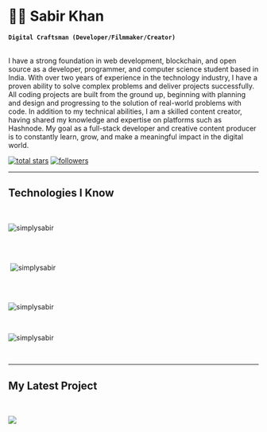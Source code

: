 # 🐱‍🚀 Sabir Khan  


**`Digital Craftsman (Developer/Filmmaker/Creator)`**  
<br />
<p align="left">
I have a strong foundation in web development, blockchain, and open source as a developer, programmer, and computer science student based in India. With over two years of experience in the technology industry, I have a proven ability to solve  complex problems and deliver projects successfully. All coding projects are built from the ground up, beginning with planning and design and progressing to the solution of real-world problems with code. In addition to my technical abilities, I am a skilled content creator, having shared my knowledge and expertise on platforms such as Hashnode. My goal as a full-stack developer and creative content producer is to constantly learn, grow, and make a meaningful impact in the digital world.
</p>

<p align="left"> 
  <a href="https://github.com/simplysabir?tab=repositories&sort=stargazers">
    <img alt="total stars" title="Total stars on GitHub" src="https://custom-icon-badges.demolab.com/github/stars/simplysabir?color=CE4630&style=for-the-badge&labelColor=CE4630&logo=star"/></a>
  <a href="https://github.com/simplysabir?tab=followers">
    <img alt="followers" title="Follow me on Github" src="https://custom-icon-badges.demolab.com/github/followers/simplysabir?color=236ad3&labelColor=1155ba&style=for-the-badge&logo=person-add&label=Follow&logoColor=white"/></a>
    
</p>

---

## Technologies I Know 
<br />
<!-- // as README  Github Supports Direct HTML SO USE DIRECTLY THAT -->
<p><img align="center" src="https://github-readme-stats.vercel.app/api/top-langs/?username=simplysabir&langs_count=6&show_icon=true&layout=compact&theme=nightowl" alt="simplysabir" /></p>
<br />
<br />
<p>&nbsp;<img align="center" src="https://github-readme-stats.vercel.app/api?username=simplysabir&count_private=true&show_icons=true&theme=nightowl" alt="simplysabir" /></p> <br>
<br />
<p><img align="center" src="https://streak-stats.demolab.com?user=simplysabir&theme=nightowl" alt="simplysabir" /></p>
<br/>
<p><img align="center" src="https://github-readme-activity-graph.cyclic.app/graph?username=simplysabir&theme=nightowl" alt="simplysabir" /></p>
<br/>

---


## My Latest Project 
<br />
<p><img align="center" src="https://github-readme-stats.vercel.app/api/pin/?username=simplysabir&repo=CoderClue&theme=nightowl&show_owner=true"/></p>

<!-- 
[![GitHub Streak](https://streak-stats.demolab.com?user=simplysabir&theme=nightowl)](https://git.io/streak-stats) -->

<!-- ![Anurag's GitHub stats](https://github-readme-stats.vercel.app/api?username=anuraghazra&show_icons=true&theme=radical) -->

<!-- [![Top Langs](https://github-readme-stats.vercel.app/api/top-langs/?username=anuraghazra&langs_count=8)](https://github.com/anuraghazra/github-readme-stats) -->

<!-- [![Ashutosh's github activity graph](https://github-readme-activity-graph.cyclic.app/graph?username=Ashutosh00710&theme=dracula)](https://github.com/ashutosh00710/github-readme-activity-graph) -->

<!-- [![Readme Card](https://github-readme-stats.vercel.app/api/pin/?username=anuraghazra&repo=github-readme-stats)](https://github.com/anuraghazra/github-readme-stats) -->
